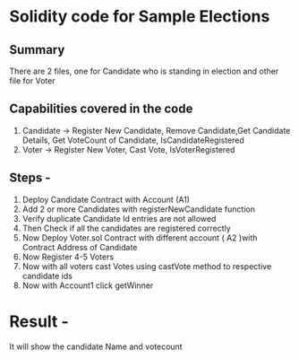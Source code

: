 # Solidity code for Sample Elections

## Summary

There are 2 files, one for Candidate who is standing in election and other file for Voter

## Capabilities covered in the code

1. Candidate -> Register New Candidate, Remove Candidate,Get Candidate Details, Get VoteCount of Candidate, IsCandidateRegistered
2. Voter -> Register New Voter, Cast Vote, IsVoterRegistered

## Steps -

1. Deploy Candidate Contract with Account (A1)
2. Add 2 or more Candidates with registerNewCandidate function
3. Verify duplicate Candidate Id entries are not allowed
4. Then Check if all the candidates are registered correctly
5. Now Deploy Voter.sol Contract with different account ( A2 )with Contract Address of Candidate
6. Now Register 4-5 Voters
7. Now with all voters cast Votes using castVote method to respective candidate ids
8. Now with Account1 click getWinner

# Result - 
It will show the candidate Name and votecount
